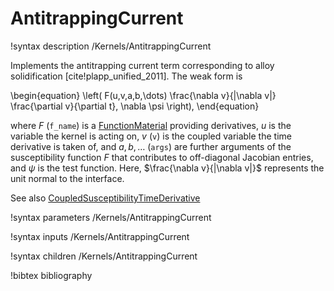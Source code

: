 # AntitrappingCurrent

!syntax description /Kernels/AntitrappingCurrent

Implements the antitrapping current term corresponding to alloy solidification [cite!plapp_unified_2011]. The weak form is

\begin{equation}
\left( F(u,v,a,b,\dots) \frac{\nabla v}{|\nabla v|} \frac{\partial v}{\partial t}, \nabla \psi \right),
\end{equation}

where $F$ (`f_name`) is a [FunctionMaterial](/FunctionMaterials.md) providing derivatives, $u$ is the variable the kernel is acting on, $v$ (`v`) is the coupled variable the time derivative is taken of, and $a, b, \dots$ (`args`) are further arguments of the susceptibility function $F$ that contributes to off-diagonal Jacobian entries, and $\psi$ is the test function. Here, $\frac{\nabla v}{|\nabla v|}$ represents the unit normal to the interface.

See also [CoupledSusceptibilityTimeDerivative](/CoupledSusceptibilityTimeDerivative.md)

!syntax parameters /Kernels/AntitrappingCurrent

!syntax inputs /Kernels/AntitrappingCurrent

!syntax children /Kernels/AntitrappingCurrent

!bibtex bibliography
